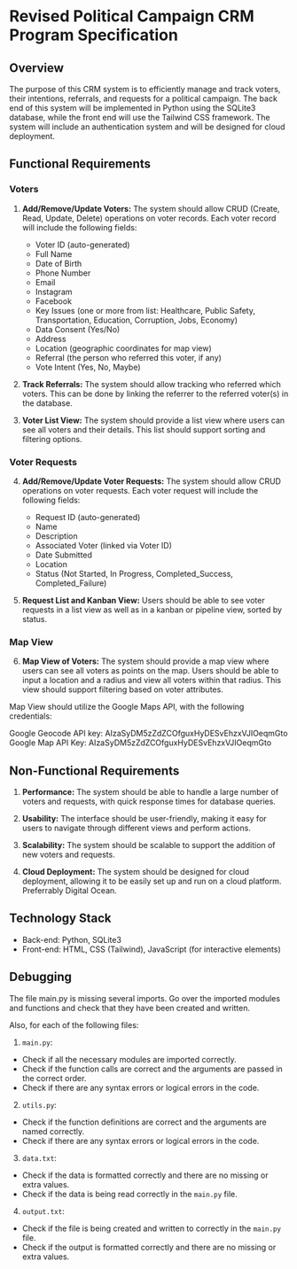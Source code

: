 # Revised Political Campaign CRM Program Specification

## Overview
The purpose of this CRM system is to efficiently manage and track voters, their intentions, referrals, and requests for a political campaign. The back end of this system will be implemented in Python using the SQLite3 database, while the front end will use the Tailwind CSS framework. The system will include an authentication system and will be designed for cloud deployment.

## Functional Requirements

### Voters

1. **Add/Remove/Update Voters:** The system should allow CRUD (Create, Read, Update, Delete) operations on voter records. Each voter record will include the following fields:
    - Voter ID (auto-generated)
    - Full Name
    - Date of Birth
    - Phone Number
    - Email
    - Instagram
    - Facebook
    - Key Issues (one or more from list: Healthcare, Public Safety, Transportation, Education, Corruption, Jobs, Economy)
    - Data Consent (Yes/No)
    - Address
    - Location (geographic coordinates for map view)
    - Referral (the person who referred this voter, if any)
    - Vote Intent (Yes, No, Maybe)

2. **Track Referrals:** The system should allow tracking who referred which voters. This can be done by linking the referrer to the referred voter(s) in the database.

3. **Voter List View:** The system should provide a list view where users can see all voters and their details. This list should support sorting and filtering options.

### Voter Requests

4. **Add/Remove/Update Voter Requests:** The system should allow CRUD operations on voter requests. Each voter request will include the following fields:
    - Request ID (auto-generated)
    - Name
    - Description
    - Associated Voter (linked via Voter ID)
    - Date Submitted
    - Location
    - Status (Not Started, In Progress, Completed_Success, Completed_Failure)

5. **Request List and Kanban View:** Users should be able to see voter requests in a list view as well as in a kanban or pipeline view, sorted by status.

### Map View

6. **Map View of Voters:** The system should provide a map view where users can see all voters as points on the map. Users should be able to input a location and a radius and view all voters within that radius. This view should support filtering based on voter attributes.

Map View should utilize the Google Maps API, with the following credentials:

Google Geocode API key: AIzaSyDM5zZdZCOfguxHyDESvEhzxVJIOeqmGto
Google Map API Key: AIzaSyDM5zZdZCOfguxHyDESvEhzxVJIOeqmGto
<!---
### Authentication System

7. **User Login and Authentication:** The system should have a secure login and authentication system for users.
-->
## Non-Functional Requirements

1. **Performance:** The system should be able to handle a large number of voters and requests, with quick response times for database queries.

2. **Usability:** The interface should be user-friendly, making it easy for users to navigate through different views and perform actions.

3. **Scalability:** The system should be scalable to support the addition of new voters and requests.

4. **Cloud Deployment:**  The system should be designed for cloud deployment, allowing it to be easily set up and run on a cloud platform. Preferrably Digital Ocean.

## Technology Stack

- Back-end: Python, SQLite3
- Front-end: HTML, CSS (Tailwind), JavaScript (for interactive elements)

## Debugging

The file main.py is missing several imports. Go over the imported modules and functions and check that they have been created and written. 

Also, for each of the following files:

1. `main.py`:
- Check if all the necessary modules are imported correctly.
- Check if the function calls are correct and the arguments are passed in the correct order.
- Check if there are any syntax errors or logical errors in the code.

2. `utils.py`:
- Check if the function definitions are correct and the arguments are named correctly.
- Check if there are any syntax errors or logical errors in the code.

3. `data.txt`:
- Check if the data is formatted correctly and there are no missing or extra values.
- Check if the data is being read correctly in the `main.py` file.

4. `output.txt`:
- Check if the file is being created and written to correctly in the `main.py` file.
- Check if the output is formatted correctly and there are no missing or extra values.
